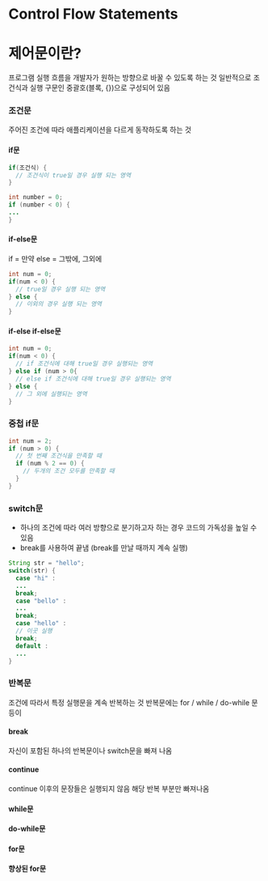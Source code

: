 # Control Flow Statements
# 제어문이란?
프로그램 실행 흐름을 개발자가 원하는 방향으로 바꿀 수 있도록 하는 것
일반적으로 조건식과 실행 구문인 중괄호(블록, {})으로 구성되어 있음

### 조건문
주어진 조건에 따라 애플리케이션을 다르게 동작하도록 하는 것

#### if문
```java
if(조건식) {
  // 조건식이 true일 경우 실행 되는 영역
}

int number = 0;
if (number < 0) {
...
}
```

#### if-else문
if = 만약
else = 그밖에, 그외에

```java
int num = 0;
if(num < 0) {
  // true일 경우 실행 되는 영역
} else {
  // 이외의 경우 실행 되는 영역
}
```

#### if-else if-else문
```java
int num = 0;
if(num < 0) {
  // if 조건식에 대해 true일 경우 실행되는 영역
} else if (num > 0{
  // else if 조건식에 대해 true일 경우 실행되는 영역
} else {
  // 그 외에 실행되는 영역
}
```

### 중첩 if문
```java
int num = 2;
if (num > 0) {
  // 첫 번째 조건식을 만족할 때 
  if (num % 2 == 0) {
    // 두개의 조건 모두를 만족할 때
  }
}
```

### switch문
- 하나의 조건에 따라 여러 방향으로 분기하고자 하는 경우
코드의 가독성을 높일 수 있음
- break를 사용하여 끝냄 (break를 만날 때까지 계속 실행)

```java
String str = "hello";
switch(str) {
  case "hi" : 
  ...
  break;
  case "bello" : 
  ...
  break;
  case "hello" :
  // 이곳 실행
  break;
  default :
  ...
}
```

### 반복문
조건에 따라서 특정 실행문을 계속 반복하는 것
반복문에는 for / while / do-while 문 등이 

#### break
자신이 포함된 하나의 반복문이나 switch문을 빠져 나옴

#### continue
continue 이후의 문장들은 실행되지 않음
해당 반복 부분만 빠져나옴

#### while문

#### do-while문

#### for문

#### 향상된 for문
